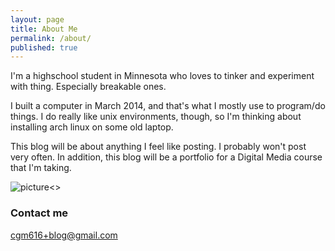 ```yaml
---
layout: page
title: About Me
permalink: /about/
published: true
---
```



I'm a highschool student in Minnesota who loves to tinker and experiment with thing. Especially breakable ones.

I built a computer in March 2014, and that's what I mostly use to program/do things. I do really like unix environments, though, so I'm thinking about installing arch linux on some old laptop.

This blog will be about anything I feel like posting. I probably won't post very often. In addition, this blog will be a portfolio for a Digital Media course that I'm taking.

<img src="{{ site.baseurl }}/images/lightningport.png" style="{ max-width: 50px }" alt="picture"><>

### Contact me

[cgm616+blog@gmail.com](mailto:cgm616+blog@gmail.com)
